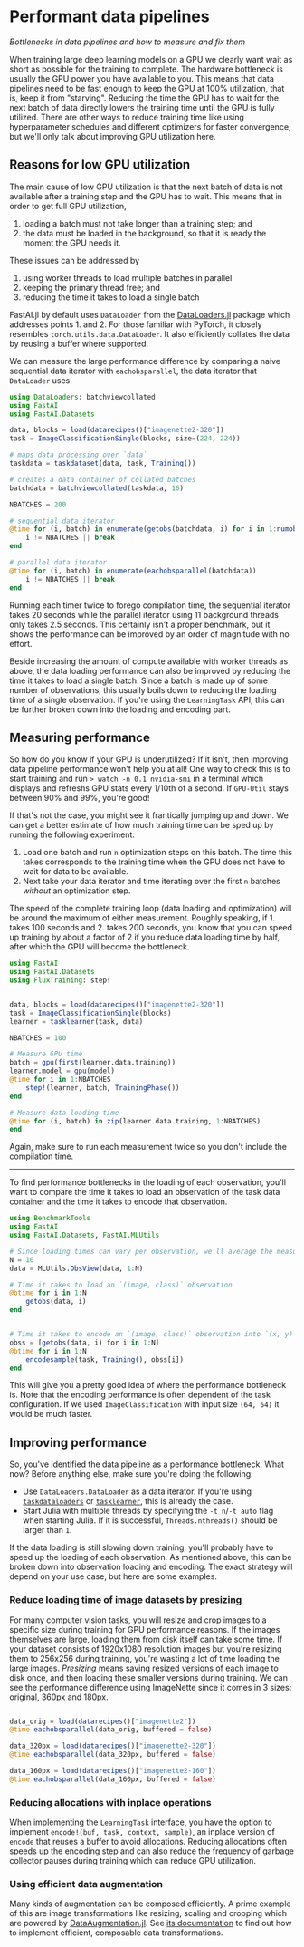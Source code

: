 # Performant data pipelines

*Bottlenecks in data pipelines and how to measure and fix them*

When training large deep learning models on a GPU we clearly want wait as short as possible for the training to complete. The hardware bottleneck is usually the GPU power you have available to you. This means that data pipelines need to be fast enough to keep the GPU at 100% utilization, that is, keep it from "starving". Reducing the time the GPU has to wait for the next batch of data directly lowers the training time until the GPU is fully utilized. There are other ways to reduce training time like using hyperparameter schedules and different optimizers for faster convergence, but we'll only talk about improving GPU utilization here.

## Reasons for low GPU utilization

The main cause of low GPU utilization is that the next batch of data is not available after a training step and the GPU has to wait. This means that in order to get full GPU utilization,

1. loading a batch must not take longer than a training step; and
2. the data must be loaded in the background, so that it is ready the moment the GPU needs it.

These issues can be addressed by

1. using worker threads to load multiple batches in parallel
2. keeping the primary thread free; and
3. reducing the time it takes to load a single batch

FastAI.jl by default uses `DataLoader` from the [DataLoaders.jl]() package which addresses points 1. and 2. For those familiar with PyTorch, it closely resembles `torch.utils.data.DataLoader`. It also efficiently collates the data by reusing a buffer where supported.

We can measure the large performance difference by comparing a naive sequential data iterator with `eachobsparallel`, the data iterator that `DataLoader` uses.

```julia
using DataLoaders: batchviewcollated
using FastAI
using FastAI.Datasets

data, blocks = load(datarecipes()["imagenette2-320"])
task = ImageClassificationSingle(blocks, size=(224, 224))

# maps data processing over `data`
taskdata = taskdataset(data, task, Training())

# creates a data container of collated batches
batchdata = batchviewcollated(taskdata, 16)

NBATCHES = 200

# sequential data iterator
@time for (i, batch) in enumerate(getobs(batchdata, i) for i in 1:numobs(batchdata))
    i != NBATCHES || break
end

# parallel data iterator
@time for (i, batch) in enumerate(eachobsparallel(batchdata))
    i != NBATCHES || break
end
```

Running each timer twice to forego compilation time, the sequential iterator takes 20 seconds while the parallel iterator using 11 background threads only takes 2.5 seconds. This certainly isn't a proper benchmark, but it shows the performance can be improved by an order of magnitude with no effort.

Beside increasing the amount of compute available with worker threads as above, the data loading performance can also be improved by reducing the time it takes to load a single batch. Since a batch is made up of some number of observations, this usually boils down to reducing the loading time of a single observation. If you're using the `LearningTask` API, this can be further broken down into the loading and encoding part.

## Measuring performance

So how do you know if your GPU is underutilized? If it isn't, then improving data pipeline performance won't help you at all! One way to check this is to start training and run `> watch -n 0.1 nvidia-smi` in a terminal which displays and refreshs GPU stats every 1/10th of a second. If `GPU-Util` stays between 90% and 99%, you're good! 

If that's not the case, you might see it frantically jumping up and down. We can get a better estimate of how much training time can be sped up by running the following experiment:

1. Load one batch and run `n` optimization steps on this batch. The time this takes corresponds to the training time when the GPU does not have to wait for data to be available.
2. Next take your data iterator and time iterating over the first `n` batches *without* an optimization step.

The speed of the complete training loop (data loading and optimization) will be around the maximum of either measurement. Roughly speaking, if 1. takes 100 seconds and 2. takes 200 seconds, you know that you can speed up training by about a factor of 2 if you reduce data loading time by half, after which the GPU will become the bottleneck.

```julia
using FastAI
using FastAI.Datasets
using FluxTraining: step!


data, blocks = load(datarecipes()["imagenette2-320"])
task = ImageClassificationSingle(blocks)
learner = tasklearner(task, data)

NBATCHES = 100

# Measure GPU time
batch = gpu(first(learner.data.training))
learner.model = gpu(model)
@time for i in 1:NBATCHES
    step!(learner, batch, TrainingPhase())
end

# Measure data loading time
@time for (i, batch) in zip(learner.data.training, 1:NBATCHES)
end
```

Again, make sure to run each measurement twice so you don't include the compilation time.

---

To find performance bottlenecks in the loading of each observation, you'll want to compare the time it takes to load an observation of the task data container and the time it takes to encode that observation. 

```julia
using BenchmarkTools
using FastAI
using FastAI.Datasets, FastAI.MLUtils

# Since loading times can vary per observation, we'll average the measurements over multiple observations
N = 10
data = MLUtils.ObsView(data, 1:N)

# Time it takes to load an `(image, class)` observation
@btime for i in 1:N
    getobs(data, i)
end


# Time it takes to encode an `(image, class)` observation into `(x, y)`
obss = [getobs(data, i) for i in 1:N]
@btime for i in 1:N
    encodesample(task, Training(), obss[i])
end
```

This will give you a pretty good idea of where the performance bottleneck is. Note that the encoding performance is often dependent of the task configuration. If we used `ImageClassification` with input size `(64, 64)` it would be much faster.

## Improving performance

So, you've identified the data pipeline as a performance bottleneck. What now? Before anything else, make sure you're doing the following:

- Use `DataLoaders.DataLoader` as a data iterator. If you're using [`taskdataloaders`](#) or [`tasklearner`](#), this is already the case.
- Start Julia with multiple threads by specifying the `-t n`/`-t auto` flag when starting Julia. If it is successful, `Threads.nthreads()` should be larger than `1`.

If the data loading is still slowing down training, you'll probably have to speed up the loading of each observation. As mentioned above, this can be broken down into observation loading and encoding. The exact strategy will depend on your use case, but here are some examples.

### Reduce loading time of image datasets by presizing 

For many computer vision tasks, you will resize and crop images to a specific size during training for GPU performance reasons. If the images themselves are large, loading them from disk itself can take some time. If your dataset consists of 1920x1080 resolution images but you're resizing them to 256x256 during training, you're wasting a lot of time loading the large images. *Presizing* means saving resized versions of each image to disk once, and then loading these smaller versions during training. We can see the performance difference using ImageNette since it comes in 3 sizes: original, 360px and 180px.

```julia

data_orig = load(datarecipes()["imagenette2"])
@time eachobsparallel(data_orig, buffered = false)

data_320px = load(datarecipes()["imagenette2-320"])
@time eachobsparallel(data_320px, buffered = false)

data_160px = load(datarecipes()["imagenette2-160"])
@time eachobsparallel(data_160px, buffered = false)
```

### Reducing allocations with inplace operations

When implementing the `LearningTask` interface, you have the option to implement `encode!(buf, task, context, sample)`, an inplace version of `encode` that reuses a buffer to avoid allocations. Reducing allocations often speeds up the encoding step and can also reduce the frequency of garbage collector pauses during training which can reduce GPU utilization.

### Using efficient data augmentation

Many kinds of augmentation can be composed efficiently. A prime example of this are image transformations like resizing, scaling and cropping which are powered by [DataAugmentation.jl](https://github.com/lorenzoh/DataAugmentation.jl). See [its documentation](https://lorenzoh.github.io/DataAugmentation.jl/dev/docs/literate/intro.html) to find out how to implement efficient, composable data transformations.